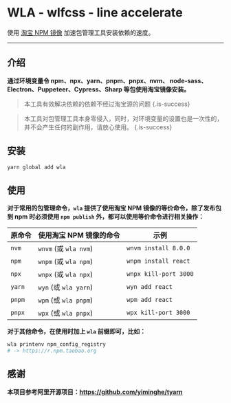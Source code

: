# WLA - wlfcss - line accelerate

使用 [淘宝 NPM 镜像](https://developer.aliyun.com/mirror/NPM) 加速包管理工具安装依赖的速度。

---
## 介绍

**通过环境变量令 npm、npx、yarn、pnpm、pnpx、nvm、 node-sass、Electron、Puppeteer、Cypress、Sharp 等包使用淘宝镜像安装。**

> 本工具有效解决依赖的依赖不经过淘宝源的问题
{.is-success}

> 本工具对包管理工具本身零侵入，同时，对环境变量的设置也是一次性的，并不会产生任何的副作用，请放心使用。
{.is-success}

## 安装

```bash
yarn global add wla
```

## 使用

**对于常用的包管理命令，`wla` 提供了使用淘宝 NPM 镜像的等价命令，除了发布包到 npm 时必须使用 `npm publish` 外，都可以使用等价命令进行相关操作：**

| 原命令 | 使用淘宝 NPM 镜像的命令 | 示例                  |
| ------ | ----------------------- | --------------------- |
| `nvm`  | `wnvm` (或 `wla nvm`) | `wnvm install 8.0.0`  |
| `npm`  | `wnpm` (或 `wla npm`) | `wnpm install react`  |
| `npx`  | `wnpx` (或 `wla npx`) | `wnpx kill-port 3000` |
| `yarn` | `wyn` (或 `wla yarn`) | `wyn add react`       |
| `pnpm` | `wpm` (或 `wla pnpm`) | `wpm add react`       |
| `pnpx` | `wpx` (或 `wla pnpx`) | `wpx kill-port 3000`  |

**对于其他命令，在使用时加上 `wla` 前缀即可，比如：**

```bash
wla printenv npm_config_registry
# -> https://r.npm.taobao.org
```

## 感谢

**本项目参考阿里开源项目：https://github.com/yiminghe/tyarn**
